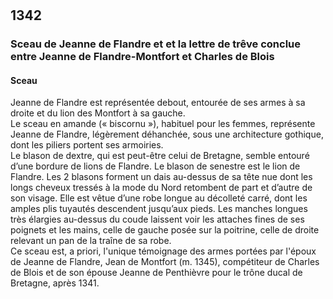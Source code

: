 # 

## 1342

### Sceau de Jeanne de Flandre et et la lettre de trêve conclue entre Jeanne de Flandre-Montfort et Charles de Blois

#### Sceau

Jeanne de Flandre est représentée debout, entourée de ses armes à sa droite et du lion des Montfort à sa gauche.  
Le sceau en amande (« biscornu »), habituel pour les femmes, représente Jeanne de Flandre, légèrement déhanchée, sous une architecture gothique, dont les piliers portent ses armoiries.  
Le blason de dextre, qui est peut-être celui de Bretagne, semble entouré d’une bordure de lions de Flandre. Le blason de senestre est le lion de Flandre. Les 2 blasons forment un dais au-dessus de sa tête nue dont les longs cheveux tressés à la mode du Nord retombent de part et d’autre de son visage. Elle est vêtue d’une robe longue au décolleté carré, dont les amples plis tuyautés descendent jusqu’aux pieds. Les manches longues très élargies au-dessus du coude laissent voir les attaches fines de ses poignets et les mains, celle de gauche posée sur la poitrine, celle de droite relevant un pan de la traîne de sa robe.   
Ce sceau est, a priori, l'unique témoignage des armes portées par l'époux de Jeanne de Flandre, Jean de Montfort (m. 1345), compétiteur de Charles de Blois et de son épouse  Jeanne de Penthièvre pour le trône ducal de Bretagne, après 1341.